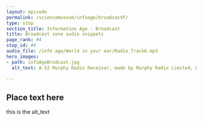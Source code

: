 ```yaml
---
layout: episode
permalink: /sciencemuseum/infoage/broadcastF/
type: stop
section_title: Information Age - Broadcast
title: Broadcast zone audio snippets
page_rank: #4
stop_id: #4
audio_file: /info age/World in your ear/Radio_Track6.mp3
hero_images:
- path: infoAgeBrodcast.jpg
  alt_text: A-52 Murphy Radio Receiver, made by Murphy Radio Limited, Welwyn Garden City, Hertfordshire, England, 1938-1939. © The Board of Trustees of the Science Museum

---
```


## Place text here

this is the alt_text

